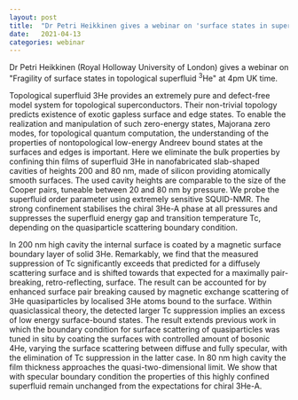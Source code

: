 ```yaml
---
layout: post
title:  "Dr Petri Heikkinen gives a webinar on 'surface states in superfluid 3He' at 4pm UK time"
date:   2021-04-13
categories: webinar
---
```

Dr Petri Heikkinen (Royal Holloway University of London) gives a webinar on "Fragility of surface states in topological superfluid <sup>3</sup>He" at 4pm UK time.

Topological superfluid 3He provides an extremely pure and defect-free model system for topological superconductors. Their non-trivial topology predicts existence of exotic gapless surface and edge states. To enable the realization and manipulation of such zero-energy states, Majorana zero modes, for topological quantum computation, the understanding of the properties of nontopological low-energy Andreev bound states at the surfaces and edges is important. Here we eliminate the bulk properties by confining thin films of superfluid 3He in nanofabricated slab-shaped cavities of heights 200 and 80 nm, made of silicon providing atomically smooth surfaces. The used cavity heights are comparable to the size of the Cooper pairs, tuneable between 20 and 80 nm by pressure. We probe the superfluid order parameter using extremely sensitive SQUID-NMR. The strong confinement stabilises the chiral 3He-A phase at all pressures and suppresses the superfluid energy gap and transition temperature Tc, depending on the quasiparticle scattering boundary condition.

In 200 nm high cavity the internal surface is coated by a magnetic surface boundary layer of solid 3He. Remarkably, we find that the measured suppression of Tc significantly exceeds that predicted for a diffusely scattering surface and is shifted towards that expected for a maximally pair-breaking, retro-reflecting, surface. The result can be accounted for by enhanced surface pair breaking caused by magnetic exchange scattering of 3He quasiparticles by localised 3He atoms bound to the surface. Within quasiclassical theory, the detected larger Tc suppression implies an excess of low energy surface-bound states. The result extends previous work in which the boundary condition for surface scattering of quasiparticles was tuned in situ by coating the surfaces with controlled amount of bosonic 4He, varying the surface scattering between diffuse and fully specular, with the elimination of Tc suppression in the latter case. In 80 nm high cavity the film thickness approaches the quasi-two-dimensional limit. We show that with specular boundary condition the properties of this highly confined superfluid remain unchanged from the expectations for chiral 3He-A.
